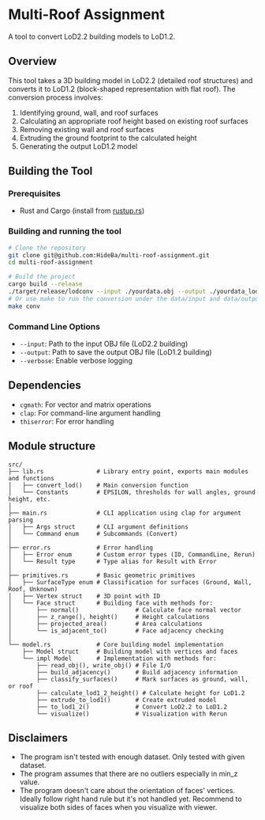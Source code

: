 # Multi-Roof Assignment

A tool to convert LoD2.2 building models to LoD1.2.

## Overview

This tool takes a 3D building model in LoD2.2 (detailed roof structures) and converts it to LoD1.2 (block-shaped representation with flat roof). The conversion process involves:

1. Identifying ground, wall, and roof surfaces
2. Calculating an appropriate roof height based on existing roof surfaces
3. Removing existing wall and roof surfaces
4. Extruding the ground footprint to the calculated height
5. Generating the output LoD1.2 model

## Building the Tool

### Prerequisites

- Rust and Cargo (install from [rustup.rs](https://rustup.rs))

### Building and running the tool

```bash
# Clone the repository
git clone git@github.com:HideBa/multi-roof-assignment.git
cd multi-roof-assignment

# Build the project
cargo build --release
./target/release/lodconv --input ./yourdata.obj --output ./yourdata_lod1.2.obj
# Or use make to run the conversion under the data/input and data/output folders (debug mode)
make conv
```

### Command Line Options

- `--input`: Path to the input OBJ file (LoD2.2 building)
- `--output`: Path to save the output OBJ file (LoD1.2 building)
- `--verbose`: Enable verbose logging

## Dependencies

- `cgmath`: For vector and matrix operations
- `clap`: For command-line argument handling
- `thiserror`: For error handling

## Module structure

```
src/
├── lib.rs               # Library entry point, exports main modules and functions
│   ├── convert_lod()    # Main conversion function
│   └── Constants        # EPSILON, thresholds for wall angles, ground height, etc.
│
├── main.rs              # CLI application using clap for argument parsing
│   ├── Args struct      # CLI argument definitions
│   └── Command enum     # Subcommands (Convert)
│
├── error.rs             # Error handling
│   ├── Error enum       # Custom error types (IO, CommandLine, Rerun)
│   └── Result type      # Type alias for Result with Error
│
├── primitives.rs        # Basic geometric primitives
│   ├── SurfaceType enum # Classification for surfaces (Ground, Wall, Roof, Unknown)
│   ├── Vertex struct    # 3D point with ID
│   └── Face struct      # Building face with methods for:
│       ├── normal()                # Calculate face normal vector
│       ├── z_range(), height()     # Height calculations
│       ├── projected_area()        # Area calculations
│       └── is_adjacent_to()        # Face adjacency checking
│
└── model.rs             # Core building model implementation
    ├── Model struct     # Building model with vertices and faces
    └── impl Model       # Implementation with methods for:
        ├── read_obj(), write_obj() # File I/O
        ├── build_adjacency()       # Build adjacency information
        ├── classify_surfaces()     # Mark surfaces as ground, wall, or roof
        ├── calculate_lod1_2_height() # Calculate height for LoD1.2
        ├── extrude_to_lod1()       # Create extruded model
        ├── to_lod1_2()             # Convert LoD2.2 to LoD1.2
        └── visualize()             # Visualization with Rerun
```

## Disclaimers

- The program isn't tested with enough dataset. Only tested with given dataset.
- The program assumes that there are no outliers especially in min_z value.
- The program doesn't care about the orientation of faces' vertices. Ideally follow right hand rule but it's not handled yet. Recommend to visualize both sides of faces when you visualize with viewer.
